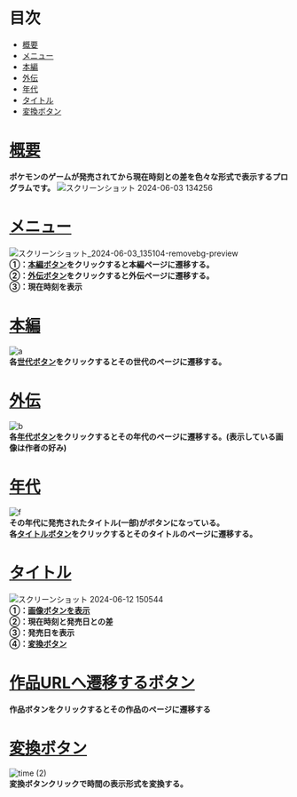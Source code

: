 # 目次
- [概要](#概要)
- [メニュー](#メニュー)
- [本編](#本編)
- [外伝](#外伝)
- [年代](#年代)
- [タイトル](#タイトル)
- [変換ボタン](#変換ボタン)
# [概要](#概要)
**ポケモンのゲームが発売されてから現在時刻との差を色々な形式で表示するプログラムです。**
![スクリーンショット 2024-06-03 134256](https://github.com/yoichi-project01/poke-generation/assets/98115836/9dc6591a-e024-489d-9519-e6bf6f3854ed)
# [メニュー](#メニュー)
![スクリーンショット_2024-06-03_135104-removebg-preview](https://github.com/yoichi-project01/poke-generation/assets/98115836/41111adf-6018-4b3b-bd59-47560d92ad6a)  
**①：[本編ボタン](#本編)をクリックすると本編ページに遷移する。  
②：[外伝ボタン](#外伝)をクリックすると外伝ページに遷移する。  
③：現在時刻を表示**
# [本編](#本編)
![a](https://github.com/yoichi-project01/poke-generation/assets/98115836/61ae0f12-6b02-42be-bae2-745a4c0a13e2)  
**各[世代ボタン](#タイトル)をクリックするとその世代のページに遷移する。**  
# [外伝](#外伝)   
![b](https://github.com/yoichi-project01/poke-generation/assets/98115836/a1135030-29b0-4969-a9df-a7816bedd0d1)  
**各[年代ボタン](#年代)をクリックするとその年代のページに遷移する。(表示している画像は作者の好み)**
# [年代](#年代)
![f](https://github.com/yoichi-project01/poke-generation/assets/98115836/3c70b57d-ebeb-4973-86d0-26f9b1fcbe93)  
**その年代に発売されたタイトル(一部)がボタンになっている。  
各[タイトルボタン](#タイトル)をクリックするとそのタイトルのページに遷移する。**
# [タイトル](#タイトル)
![スクリーンショット 2024-06-12 150544](https://github.com/yoichi-project01/poke-generation/assets/98115836/5d8a86a9-badf-4ac4-9e9a-0161871f02b7)  
**①：[画像ボタンを表示](#作品URLへ遷移するボタン)  
②：現在時刻と発売日との差  
③：発売日を表示  
④：[変換ボタン](#変換ボタン)**  
# [作品URLへ遷移するボタン](#画像ボタンを表示)
**作品ボタンをクリックするとその作品のページに遷移する**
# [変換ボタン](#変換ボタン)
![time (2)](https://github.com/yoichi-project01/poke-generation/assets/98115836/8ebd3b3e-00e7-41d7-b55b-4c4712647357)  
**変換ボタンクリックで時間の表示形式を変換する。**

